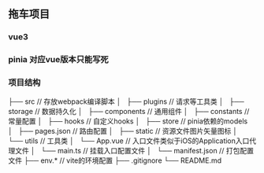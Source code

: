 ## 拖车项目

### vue3

### pinia 对应vue版本只能写死

###


### 项目结构
├── src // 存放webpack编译脚本
│   ├── plugins // 请求等工具类
│   ├── storage // 数据持久化
│   ├── components // 通用组件
│   ├── constants // 常量配置
│   ├── hooks // 自定义hooks
│   ├── store // pinia依赖的models
│   ├── pages.json // 路由配置
│   ├── static // 资源文件图片矢量图标
│   └── utils   // 工具类
│   └── App.vue   // 入口文件类似于iOS的Application入口代理文件
│   └── main.ts   // 挂载入口配置文件
│   └── manifest.json   // 打包配置文件
├── env.* // vite的环境配置
├── .gitignore 
└── README.md